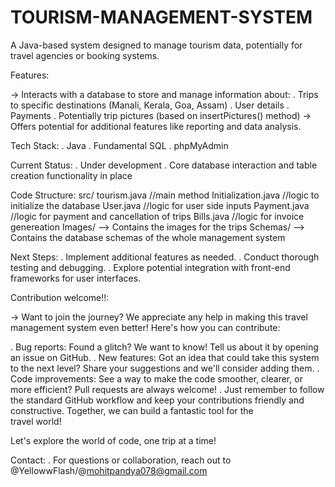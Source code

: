 # TOURISM-MANAGEMENT-SYSTEM

A Java-based system designed to manage tourism data, potentially for travel agencies or booking systems.

Features:

-> Interacts with a database to store and manage information about:
   . Trips to specific destinations (Manali, Kerala, Goa, Assam)
   . User details
   . Payments
   . Potentially trip pictures (based on insertPictures() method)
-> Offers potential for additional features like reporting and data analysis.

Tech Stack:
 . Java
 . Fundamental SQL
 . phpMyAdmin

Current Status:
 . Under development
 . Core database interaction and table creation functionality in place

Code Structure:
  src/
     tourism.java //main method
     Initialization.java //logic to initialize the database
     User.java //logic for user side inputs
     Payment.java //logic for payment and cancellation of trips
     Bills.java //logic for invoice genereation
     Images/ --> Contains the images for the trips
     Schemas/ --> Contains the database schemas of the whole management system

Next Steps:
 . Implement additional features as needed.
 . Conduct thorough testing and debugging.
 . Explore potential integration with front-end frameworks for user interfaces.

Contribution welcome!!:

-> Want to join the journey? We appreciate any help in making this travel management system even better! Here's how you can contribute:
  
 . Bug reports: Found a glitch? We want to know! Tell us about it by opening an issue on GitHub.
 . New features: Got an idea that could take this system to the next level? Share your suggestions and we'll consider adding them.
 . Code improvements: See a way to make the code smoother, clearer, or more efficient? Pull requests are always welcome!
 . Just remember to follow the standard GitHub workflow and keep your contributions friendly and constructive. Together, we can build a fantastic tool for the     
  travel world!

Let's explore the world of code, one trip at a time!

Contact:
. For questions or collaboration, reach out to @YellowwFlash/@mohitpandya078@gmail.com
